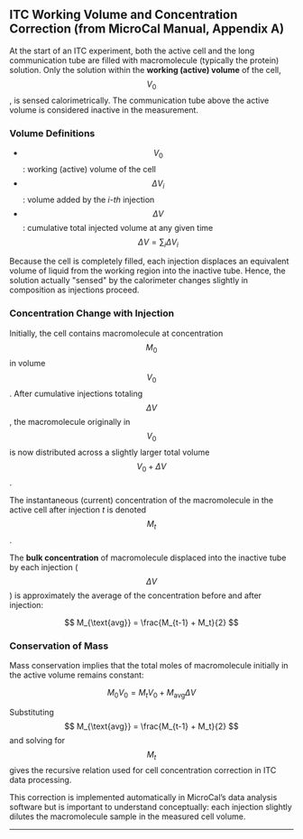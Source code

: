 ## ITC Working Volume and Concentration Correction (from MicroCal Manual, Appendix A)

At the start of an ITC experiment, both the active cell and the long communication tube are filled with macromolecule (typically the protein) solution. Only the solution within the **working (active) volume** of the cell, $$ V_0 $$, is sensed calorimetrically. The communication tube above the active volume is considered inactive in the measurement.

### Volume Definitions

- $$ V_0 $$: working (active) volume of the cell  
- $$ \Delta V_i $$: volume added by the *i-th* injection  
- $$ \Delta V $$: cumulative total injected volume at any given time  
  $$
  \Delta V = \sum_i \Delta V_i
  $$

Because the cell is completely filled, each injection displaces an equivalent volume of liquid from the working region into the inactive tube. Hence, the solution actually "sensed" by the calorimeter changes slightly in composition as injections proceed.

### Concentration Change with Injection

Initially, the cell contains macromolecule at concentration $$ M_0 $$ in volume $$ V_0 $$. After cumulative injections totaling $$ \Delta V $$, the macromolecule originally in $$ V_0 $$ is now distributed across a slightly larger total volume $$ V_0 + \Delta V $$.

The instantaneous (current) concentration of the macromolecule in the active cell after injection *t* is denoted $$ M_t $$.

The **bulk concentration** of macromolecule displaced into the inactive tube by each injection ($$ \Delta V $$) is approximately the average of the concentration before and after injection:

$$
M_{\text{avg}} = \frac{M_{t-1} + M_t}{2}
$$

### Conservation of Mass

Mass conservation implies that the total moles of macromolecule initially in the active volume remains constant:

$$
M_0 V_0 = M_t V_0 + M_{\text{avg}} \Delta V
$$

Substituting $$ M_{\text{avg}} = \frac{M_{t-1} + M_t}{2} $$ and solving for $$ M_t $$ gives the recursive relation used for cell concentration correction in ITC data processing.

This correction is implemented automatically in MicroCal’s data analysis software but is important to understand conceptually: each injection slightly dilutes the macromolecule sample in the measured cell volume.

***


